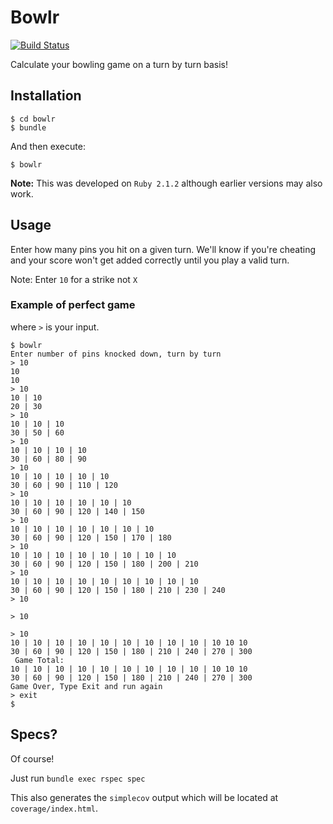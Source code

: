 # Bowlr
[![Build Status](https://travis-ci.org/matenia/bowlr.svg?branch=master)](https://travis-ci.org/matenia/bowlr)

Calculate your bowling game on a turn by turn basis!

## Installation

    $ cd bowlr
    $ bundle

And then execute:

    $ bowlr

**Note:** This was developed on `Ruby 2.1.2` although earlier versions
may also work.

## Usage

Enter how many pins you hit on a given turn. We'll know if you're cheating
and your score won't get added correctly until you play a valid turn.

Note: Enter `10` for a strike not `X`

### Example of perfect game

where `>` is your input.

```
$ bowlr
Enter number of pins knocked down, turn by turn
> 10
10
10
> 10
10 | 10
20 | 30
> 10
10 | 10 | 10
30 | 50 | 60
> 10
10 | 10 | 10 | 10
30 | 60 | 80 | 90
> 10
10 | 10 | 10 | 10 | 10
30 | 60 | 90 | 110 | 120
> 10
10 | 10 | 10 | 10 | 10 | 10
30 | 60 | 90 | 120 | 140 | 150
> 10
10 | 10 | 10 | 10 | 10 | 10 | 10
30 | 60 | 90 | 120 | 150 | 170 | 180
> 10
10 | 10 | 10 | 10 | 10 | 10 | 10 | 10
30 | 60 | 90 | 120 | 150 | 180 | 200 | 210
> 10
10 | 10 | 10 | 10 | 10 | 10 | 10 | 10 | 10
30 | 60 | 90 | 120 | 150 | 180 | 210 | 230 | 240
> 10

> 10

> 10
10 | 10 | 10 | 10 | 10 | 10 | 10 | 10 | 10 | 10 10 10
30 | 60 | 90 | 120 | 150 | 180 | 210 | 240 | 270 | 300
 Game Total:
10 | 10 | 10 | 10 | 10 | 10 | 10 | 10 | 10 | 10 10 10
30 | 60 | 90 | 120 | 150 | 180 | 210 | 240 | 270 | 300
Game Over, Type Exit and run again
> exit
$
```

## Specs?

Of course!

Just run `bundle exec rspec spec`

This also generates the `simplecov` output which will
be located at `coverage/index.html`.
